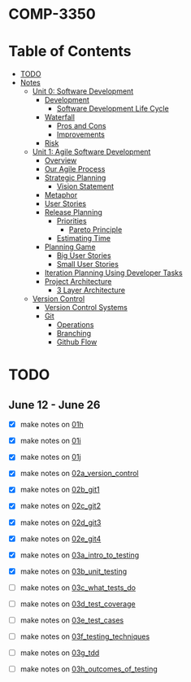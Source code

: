 # COMP-3350
Table of Contents
=================
* [TODO](#TODO)
* [Notes](Notes)
  * [Unit 0: Software Development](Notes/unit_0_software_development.md)
    * [Development](Notes/unit_0_software_development.md#development)
      * [Software Development Life Cycle](Notes/unit_0_software_development.md#software-development-life-cycle)
    * [Waterfall](Notes/unit_0_software_development.md#waterfall)
      * [Pros and Cons](Notes/unit_0_software_development.md#pros-and-cons)
      * [Improvements](Notes/unit_0_software_development.md#improvements)
    * [Risk](Notes/unit_0_software_development.md#risk)
  * [Unit 1: Agile Software Development](Notes/unit_1_agile.md)
    * [Overview](Notes/unit_1_agile.md#overview)
    * [Our Agile Process](Notes/unit_1_agile.md#our-agile-process)
    * [Strategic Planning](Notes/unit_1_agile.md#strategic-planning)
      * [Vision Statement](Notes/unit_1_agile.md#vision-statement)
    * [Metaphor](Notes/unit_1_agile.md#metaphor)
    * [User Stories](Notes/unit_1_agile.md#user-stories)
    * [Release Planning](Notes/unit_1_agile.md#release-planning)
      * [Priorities](Notes/unit_1_agile.md#priorities)
        * [Pareto Principle](Notes/unit_1_agile.md#pareto-principle-(80-20-rule))
      * [Estimating Time](Notes/unit_1_agile.md#estimating-time)
    * [Planning Game](Notes/unit_1_agile.md#planning-game)
      * [Big User Stories](Notes/unit_1_agile.md#big-user-stories)
      * [Small User Stories](Notes/unit_1_agile.md#small-user-stories)
    * [Iteration Planning Using Developer Tasks](Notes/unit_1_agile.md#iteration-planning-using-developer-tasks)
    * [Project Architecture](Notes/unit_1_agile.md#project-architecture)
      * [3 Layer Architecture](Notes/unit_1_agile.md#3-layer-architecture)
  * [Version Control](Notes/unit_2_version_control.md#version-control)
    * [Version Control Systems](Notes/unit_2_version_control.md#version-control-systems)
    * [Git](Notes/unit_2_version_control.md#git)
      * [Operations](Notes/unit_2_version_control.md#operations)
      * [Branching](Notes/unit_2_version_control.md#branching)
      * [Github Flow](Notes/unit_2_version_control.md#github-flow)

# TODO 
## June 12 - June 26
- [x] make notes on [01h](https://universityofmanitoba.desire2learn.com/d2l/le/content/375299/viewContent/1925559/View)
- [x] make notes on [01i](https://universityofmanitoba.desire2learn.com/d2l/le/content/375299/viewContent/1925560/View)
- [x] make notes on [01j](https://universityofmanitoba.desire2learn.com/d2l/le/content/375299/viewContent/1925561/View)
- [x] make notes on [02a_version_control](https://universityofmanitoba.desire2learn.com/d2l/le/content/375299/viewContent/1925562/View)
- [x] make notes on [02b_git1](https://universityofmanitoba.desire2learn.com/d2l/le/content/375299/viewContent/1925563/View)
- [x] make notes on [02c_git2](https://universityofmanitoba.desire2learn.com/d2l/le/content/375299/viewContent/1925567/View)
- [x] make notes on [02d_git3](https://universityofmanitoba.desire2learn.com/d2l/le/content/375299/viewContent/1925568/View)
- [x] make notes on [02e_git4](https://universityofmanitoba.desire2learn.com/d2l/le/content/375299/viewContent/1925570/View)
- [x] make notes on [03a_intro_to_testing](https://universityofmanitoba.desire2learn.com/d2l/le/content/375299/viewContent/1925583/View)
- [x] make notes on [03b_unit_testing](https://universityofmanitoba.desire2learn.com/d2l/le/content/375299/viewContent/1925584/View)
- [ ] make notes on [03c_what_tests_do](https://universityofmanitoba.desire2learn.com/d2l/le/content/375299/viewContent/1925585/View)
- [ ] make notes on [03d_test_coverage](https://universityofmanitoba.desire2learn.com/d2l/le/content/375299/viewContent/1925586/View)
- [ ] make notes on [03e_test_cases](https://universityofmanitoba.desire2learn.com/d2l/le/content/375299/viewContent/1925587/View)
- [ ] make notes on [03f_testing_techniques](https://universityofmanitoba.desire2learn.com/d2l/le/content/375299/viewContent/1925589/View)
- [ ] make notes on [03g_tdd](https://universityofmanitoba.desire2learn.com/d2l/le/content/375299/viewContent/1925592/View)
- [ ] make notes on [03h_outcomes_of_testing](https://universityofmanitoba.desire2learn.com/d2l/le/content/375299/viewContent/1925593/View)

